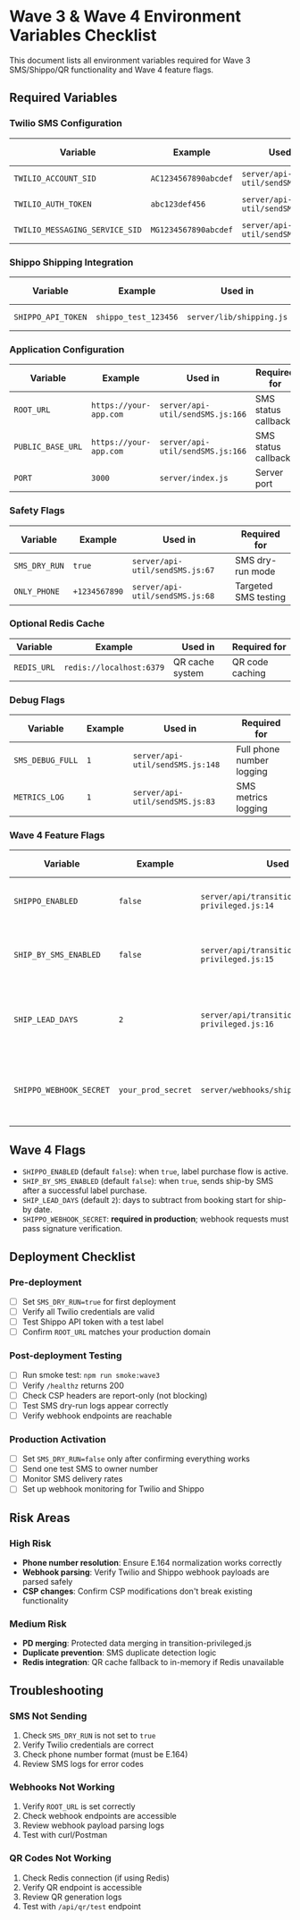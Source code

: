 # Wave 3 & Wave 4 Environment Variables Checklist

This document lists all environment variables required for Wave 3 SMS/Shippo/QR functionality and Wave 4 feature flags.

## Required Variables

### Twilio SMS Configuration
| Variable | Example | Used in | Required for |
|----------|---------|---------|--------------|
| `TWILIO_ACCOUNT_SID` | `AC1234567890abcdef` | `server/api-util/sendSMS.js:7` | SMS sending |
| `TWILIO_AUTH_TOKEN` | `abc123def456` | `server/api-util/sendSMS.js:8` | SMS sending |
| `TWILIO_MESSAGING_SERVICE_SID` | `MG1234567890abcdef` | `server/api-util/sendSMS.js:185` | SMS deliverability |

### Shippo Shipping Integration
| Variable | Example | Used in | Required for |
|----------|---------|---------|--------------|
| `SHIPPO_API_TOKEN` | `shippo_test_123456` | `server/lib/shipping.js` | Label generation |

### Application Configuration
| Variable | Example | Used in | Required for |
|----------|---------|---------|--------------|
| `ROOT_URL` | `https://your-app.com` | `server/api-util/sendSMS.js:166` | SMS status callbacks |
| `PUBLIC_BASE_URL` | `https://your-app.com` | `server/api-util/sendSMS.js:166` | SMS status callbacks |
| `PORT` | `3000` | `server/index.js` | Server port |

### Safety Flags
| Variable | Example | Used in | Required for |
|----------|---------|---------|--------------|
| `SMS_DRY_RUN` | `true` | `server/api-util/sendSMS.js:67` | SMS dry-run mode |
| `ONLY_PHONE` | `+1234567890` | `server/api-util/sendSMS.js:68` | Targeted SMS testing |

### Optional Redis Cache
| Variable | Example | Used in | Required for |
|----------|---------|---------|--------------|
| `REDIS_URL` | `redis://localhost:6379` | QR cache system | QR code caching |

### Debug Flags
| Variable | Example | Used in | Required for |
|----------|---------|---------|--------------|
| `SMS_DEBUG_FULL` | `1` | `server/api-util/sendSMS.js:148` | Full phone number logging |
| `METRICS_LOG` | `1` | `server/api-util/sendSMS.js:83` | SMS metrics logging |

### Wave 4 Feature Flags
| Variable | Example | Used in | Required for |
|----------|---------|---------|--------------|
| `SHIPPO_ENABLED` | `false` | `server/api/transition-privileged.js:14` | Toggle Shippo label purchase |
| `SHIP_BY_SMS_ENABLED` | `false` | `server/api/transition-privileged.js:15` | Toggle ship-by SMS after label success |
| `SHIP_LEAD_DAYS` | `2` | `server/api/transition-privileged.js:16` | Days before booking start for ship-by date |
| `SHIPPO_WEBHOOK_SECRET` | `your_prod_secret` | `server/webhooks/shippoTracking.js:10` | **Required in production** for webhook verification |

## Wave 4 Flags
- `SHIPPO_ENABLED` (default `false`): when `true`, label purchase flow is active.
- `SHIP_BY_SMS_ENABLED` (default `false`): when `true`, sends ship-by SMS after a successful label purchase.
- `SHIP_LEAD_DAYS` (default `2`): days to subtract from booking start for ship-by date.
- `SHIPPO_WEBHOOK_SECRET`: **required in production**; webhook requests must pass signature verification.

## Deployment Checklist

### Pre-deployment
- [ ] Set `SMS_DRY_RUN=true` for first deployment
- [ ] Verify all Twilio credentials are valid
- [ ] Test Shippo API token with a test label
- [ ] Confirm `ROOT_URL` matches your production domain

### Post-deployment Testing
- [ ] Run smoke test: `npm run smoke:wave3`
- [ ] Verify `/healthz` returns 200
- [ ] Check CSP headers are report-only (not blocking)
- [ ] Test SMS dry-run logs appear correctly
- [ ] Verify webhook endpoints are reachable

### Production Activation
- [ ] Set `SMS_DRY_RUN=false` only after confirming everything works
- [ ] Send one test SMS to owner number
- [ ] Monitor SMS delivery rates
- [ ] Set up webhook monitoring for Twilio and Shippo

## Risk Areas

### High Risk
- **Phone number resolution**: Ensure E.164 normalization works correctly
- **Webhook parsing**: Verify Twilio and Shippo webhook payloads are parsed safely
- **CSP changes**: Confirm CSP modifications don't break existing functionality

### Medium Risk
- **PD merging**: Protected data merging in transition-privileged.js
- **Duplicate prevention**: SMS duplicate detection logic
- **Redis integration**: QR cache fallback to in-memory if Redis unavailable

## Troubleshooting

### SMS Not Sending
1. Check `SMS_DRY_RUN` is not set to `true`
2. Verify Twilio credentials are correct
3. Check phone number format (must be E.164)
4. Review SMS logs for error codes

### Webhooks Not Working
1. Verify `ROOT_URL` is set correctly
2. Check webhook endpoints are accessible
3. Review webhook payload parsing logs
4. Test with curl/Postman

### QR Codes Not Working
1. Check Redis connection (if using Redis)
2. Verify QR endpoint is accessible
3. Review QR generation logs
4. Test with `/api/qr/test` endpoint
